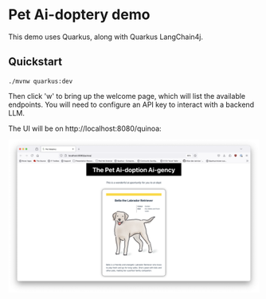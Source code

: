 # Pet Ai-doptery demo

This demo uses Quarkus, along with Quarkus LangChain4j.

## Quickstart

```
./mvnw quarkus:dev
```

Then click 'w' to bring up the welcome page, which will list the available endpoints.
You will need to configure an API key to interact with a backend LLM.

The UI will be on http://localhost:8080/quinoa:

![screen cap of pet card](/readme-images/example-card.png)